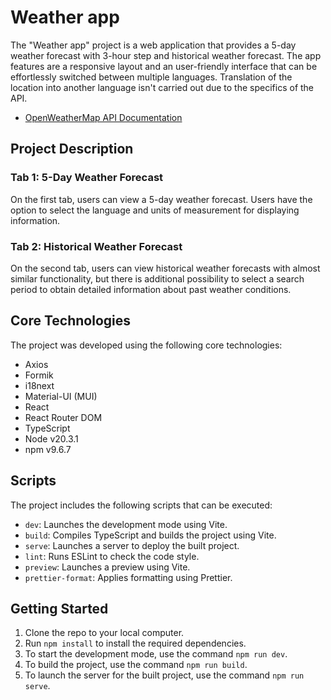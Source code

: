 # Weather app

The "Weather app" project is a web application that provides a 5-day weather forecast with 3-hour step and historical weather forecast. The app features are a responsive layout and an user-friendly interface that can be effortlessly switched between multiple languages. Translation of the location into another language isn't carried out due to the specifics of the API.

- [OpenWeatherMap API Documentation](./docs/OpenWeatherMapAPI.md)

## Project Description

### Tab 1: 5-Day Weather Forecast

On the first tab, users can view a 5-day weather forecast. Users have the option to select the language and units of measurement for displaying information.

### Tab 2: Historical Weather Forecast

On the second tab, users can view historical weather forecasts with almost similar functionality, but there is additional possibility to select a search period to obtain detailed information about past weather conditions.

## Core Technologies

The project was developed using the following core technologies:

- Axios
- Formik
- i18next
- Material-UI (MUI)
- React
- React Router DOM
- TypeScript
- Node v20.3.1
- npm v9.6.7

## Scripts

The project includes the following scripts that can be executed:

- `dev`: Launches the development mode using Vite.
- `build`: Compiles TypeScript and builds the project using Vite.
- `serve`: Launches a server to deploy the built project.
- `lint`: Runs ESLint to check the code style.
- `preview`: Launches a preview using Vite.
- `prettier-format`: Applies formatting using Prettier.

## Getting Started

<!-- TODO: add note about .env and template for it -->

1. Clone the repo to your local computer.
2. Run `npm install` to install the required dependencies.
3. To start the development mode, use the command `npm run dev`.
4. To build the project, use the command `npm run build`.
5. To launch the server for the built project, use the command `npm run serve`.
